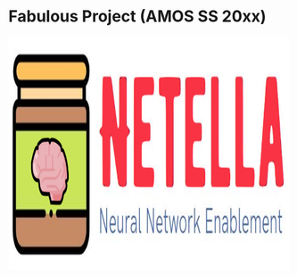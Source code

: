 # Fabulous Project (AMOS SS 20xx)

<a href="https://github.com/amosproj/amos-ss2021-neural-network-enablement">
    <img src="Deliverables/2021-04-21%20Logo.PNG" alt="Logo" width="1235" height="418">
  </a>
